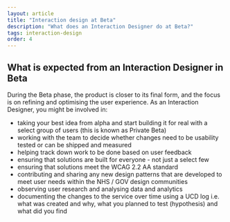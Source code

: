 ```yaml
---
layout: article
title: "Interaction design at Beta"
description: "What does an Interaction Designer do at Beta?"
tags: interaction-design
order: 4
---
```


## What is expected from an Interaction Designer in Beta

During the Beta phase, the product is closer to its final form, and the focus is on refining and optimising the user experience. As an Interaction Designer, you might be involved in:

- taking your best idea from alpha and start building it for real with a select group of users (this is known as Private Beta)
- working with the team to decide whether changes need to be usability tested or can be shipped and measured
- helping track down work to be done based on user feedback
- ensuring that solutions are built for everyone - not just a select few
- ensuring that solutions meet the WCAG 2.2 AA standard
- contributing and sharing any new design patterns that are developed to meet user needs within the NHS / GOV design communities
- observing user research and analysing data and analytics
- documenting the changes to the service over time using a UCD log i.e. what was created and why, what you planned to test (hypothesis) and what did you find